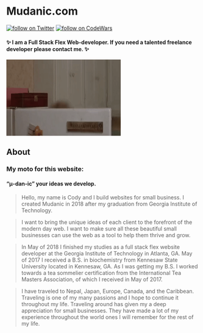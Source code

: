 # Mudanic.com

<a href="https://twitter.com/intent/follow?screen_name=TeaChaboshi">
        <img src="https://img.shields.io/twitter/follow/TeaChaboshi.svg?style=social&logo=twitter"
            alt="follow on Twitter"></a>
            
            
<a href="https://www.codewars.com/users/Mudanic/badges/micro">
        <img src="https://www.codewars.com/users/Mudanic/badges/micro"
            alt="follow on CodeWars"></a>
            


#### ✨ I am a Full Stack Flex Web-developer. If you need a talented freelance developer please contact me. ✨

<img align="center" width="300" height="200" src="./assets/images/hello.gif" alt="Welcome!">

## About

### My moto for this website:

#### “μ-dan-ic” your ideas we develop.

> Hello, my name is Cody and I build websites for small business. I created Mudanic in 2018
> after my graduation from Georgia Institute of Technology.

> I want to bring the unique ideas of each client to the forefront of the modern day web. I want to make sure all these beautiful small businesses can use the web as a tool to help them thrive and grow.

> In May of 2018 I finished my studies as a full stack flex website developer at the Georgia Institute of Technology in Atlanta, GA. May of 2017 I received a B.S. in biochemistry from Kennesaw State University located in Kennesaw, GA. As I was getting my B.S. I worked towards a tea sommelier certification from the International Tea Masters Association, of which I received in May of 2017.

> I have traveled to Nepal, Japan, Europe, Canada, and the Caribbean. Traveling is one of my many passions and I hope to continue it throughout my life. Traveling around has given my a deep appreciation for small businesses. They have made a lot of my experience throughout the world ones I will remember for the rest of my life.
